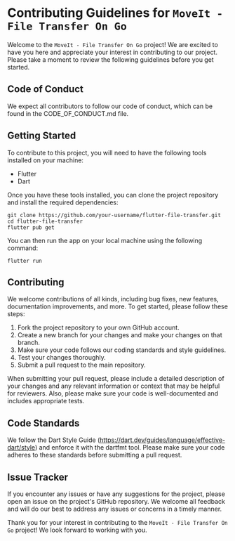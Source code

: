 # Contributing Guidelines for `MoveIt - File Transfer On Go`

Welcome to the `MoveIt - File Transfer On Go` project! We are excited to have you here and appreciate your interest in contributing to our project. Please take a moment to review the following guidelines before you get started.

## Code of Conduct

We expect all contributors to follow our code of conduct, which can be found in the CODE_OF_CONDUCT.md file.

## Getting Started

To contribute to this project, you will need to have the following tools installed on your machine:

- Flutter
- Dart

Once you have these tools installed, you can clone the project repository and install the required dependencies:

```
git clone https://github.com/your-username/flutter-file-transfer.git
cd flutter-file-transfer
flutter pub get
```

You can then run the app on your local machine using the following command:

```
flutter run
```

## Contributing

We welcome contributions of all kinds, including bug fixes, new features, documentation improvements, and more. To get started, please follow these steps:

1. Fork the project repository to your own GitHub account.
2. Create a new branch for your changes and make your changes on that branch.
3. Make sure your code follows our coding standards and style guidelines.
4. Test your changes thoroughly.
5. Submit a pull request to the main repository.

When submitting your pull request, please include a detailed description of your changes and any relevant information or context that may be helpful for reviewers. Also, please make sure your code is well-documented and includes appropriate tests.

## Code Standards

We follow the Dart Style Guide (https://dart.dev/guides/language/effective-dart/style) and enforce it with the dartfmt tool. Please make sure your code adheres to these standards before submitting a pull request.

## Issue Tracker

If you encounter any issues or have any suggestions for the project, please open an issue on the project's GitHub repository. We welcome all feedback and will do our best to address any issues or concerns in a timely manner.

Thank you for your interest in contributing to the `MoveIt - File Transfer On Go` project! We look forward to working with you.
